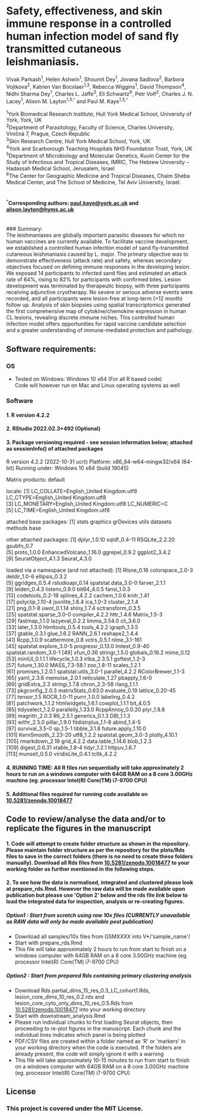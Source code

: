 # 

# Safety, effectiveness, and skin immune response in a controlled human infection model of sand fly transmitted cutaneous leishmaniasis.
Vivak Parkash<sup>1</sup>, Helen Ashwin<sup>1</sup>, Shoumit Dey<sup>1</sup>, Jovana Sadlova<sup>2</sup>, Barbora Vojtkova<sup>2</sup>, Katrien Van Bocxlaer<sup>1,3</sup>, Rebecca Wiggins<sup>1</sup>, 
David Thompson<sup>4</sup>, Nidhi Sharma Dey<sup>1</sup>, Charles L. Jaffe<sup>5</sup>, Eli Schwartz<sup>6</sup>, Petr Volf<sup>2</sup>, Charles J. N. Lacey<sup>1</sup>, 
Alison M. Layton<sup>1,3,^</sup> and Paul M. Kaye<sup>1,3,^</sup>

<sup>1</sup>York Biomedical Research Institute, Hull York Medical School, University of York, York, UK<br>
<sup>2</sup>Department of Parasitology, Faculty of Science, Charles University, Viničná 7, Prague, Czech Republic<br>
<sup>3</sup>Skin Research Centre, Hull York Medical School, York, UK <br>
<sup>4</sup>York and Scarborough Teaching Hospitals NHS Foundation Trust, York, UK  <br>
<sup>5</sup>Department of Microbiology and Molecular Genetics, Kuvin Center for the Study of Infectious and Tropical Diseases, IMRIC, The Hebrew University – Hadassah Medical School, Jerusalem, Israel<br>
<sup>6</sup>The Center for Geographic Medicine and Tropical Diseases, Chaim Sheba Medical Center, and The School of Medicine, Tel Aviv University, Israel.<br>
<br>

#### <sup>^</sup>Corresponding authors: paul.kaye@york.ac.uk and alison.layton@hyms.ac.uk<br>
<br>
### Summary: <br>
The leishmaniases are globally important parasitic diseases for which no human vaccines are currently available. To facilitate vaccine development, we established a controlled human infection model of sand fly-transmitted cutaneous leishmaniasis caused by L. major. The primary objective was to demonstrate effectiveness (attack rate) and safety, whereas secondary objectives focused on defining immune responses in the developing lesion. We exposed 14 participants to infected sand flies and estimated an attack rate of 64%, rising to 82% for participants with confirmed bites. Lesion development was terminated by therapeutic biopsy, with three participants receiving adjunctive cryotherapy. No severe or serious adverse events were recorded, and all participants were lesion-free at long-term (>12 month) follow up.  Analysis of skin biopsies using spatial transcriptomics generated the first comprehensive map of cytokine/chemokine expression in human CL lesions, revealing discrete immune niches.  This controlled human infection model offers opportunities for rapid vaccine candidate selection and a greater understanding of immune-mediated protection and pathology.<br>

## Software requirements: <br/>

### OS
- Tested on Windows: Windows 10 x64 (For all R based code)<br/>
Code will however run on Mac and Linux operating systems as well<br/>

### Software <br/>


#### 1. R version 4.2.2
#### 2. RStudio 2022.02.3+492 (Optional)
#### 3. Package versioning required - see session information below; attached as sessionInfo() of attached packages

R version 4.2.2 (2022-10-31 ucrt)
Platform: x86_64-w64-mingw32/x64 (64-bit)
Running under: Windows 10 x64 (build 19045)

Matrix products: default

locale:
[1] LC_COLLATE=English_United Kingdom.utf8  LC_CTYPE=English_United Kingdom.utf8   
[3] LC_MONETARY=English_United Kingdom.utf8 LC_NUMERIC=C                           
[5] LC_TIME=English_United Kingdom.utf8    

attached base packages:
[1] stats     graphics  grDevices utils     datasets  methods   base     

other attached packages:
 [1] dplyr_1.0.10           sqldf_0.4-11           RSQLite_2.2.20         gsubfn_0.7            
 [5] proto_1.0.0            EnhancedVolcano_1.16.0 ggrepel_0.9.2          ggplot2_3.4.2         
 [9] SeuratObject_4.1.3     Seurat_4.3.0          

loaded via a namespace (and not attached):
  [1] Rtsne_0.16             colorspace_2.0-3       deldir_1.0-6           ellipsis_0.3.2        
  [5] ggridges_0.5.4         rstudioapi_0.14        spatstat.data_3.0-0    farver_2.1.1          
  [9] leiden_0.4.3           listenv_0.9.0          bit64_4.0.5            fansi_1.0.3           
 [13] codetools_0.2-18       splines_4.2.2          cachem_1.0.6           knitr_1.41            
 [17] polyclip_1.10-4        jsonlite_1.8.4         ica_1.0-3              cluster_2.1.4         
 [21] png_0.1-8              uwot_0.1.14            shiny_1.7.4            sctransform_0.3.5     
 [25] spatstat.sparse_3.0-0  compiler_4.2.2         httr_1.4.6             Matrix_1.5-3          
 [29] fastmap_1.1.0          lazyeval_0.2.2         limma_3.54.0           cli_3.6.0             
 [33] later_1.3.0            htmltools_0.5.4        tools_4.2.2            igraph_1.3.5          
 [37] gtable_0.3.1           glue_1.6.2             RANN_2.6.1             reshape2_1.4.4        
 [41] Rcpp_1.0.9             scattermore_0.8        vctrs_0.5.1            nlme_3.1-161          
 [45] spatstat.explore_3.0-5 progressr_0.13.0       lmtest_0.9-40          spatstat.random_3.0-1 
 [49] xfun_0.36              stringr_1.5.0          globals_0.16.2         mime_0.12             
 [53] miniUI_0.1.1.1         lifecycle_1.0.3        irlba_2.3.5.1          goftest_1.2-3         
 [57] future_1.30.0          MASS_7.3-58.1          zoo_1.8-11             scales_1.2.1          
 [61] promises_1.2.0.1       spatstat.utils_3.0-1   parallel_4.2.2         RColorBrewer_1.1-3    
 [65] yaml_2.3.6             memoise_2.0.1          reticulate_1.27        pbapply_1.6-0         
 [69] gridExtra_2.3          stringi_1.7.8          chron_2.3-58           rlang_1.1.1           
 [73] pkgconfig_2.0.3        matrixStats_0.63.0     evaluate_0.19          lattice_0.20-45       
 [77] tensor_1.5             ROCR_1.0-11            purrr_1.0.0            labeling_0.4.2        
 [81] patchwork_1.1.2        htmlwidgets_1.6.1      cowplot_1.1.1          bit_4.0.5             
 [85] tidyselect_1.2.0       parallelly_1.33.0      RcppAnnoy_0.0.20       plyr_1.8.8            
 [89] magrittr_2.0.3         R6_2.5.1               generics_0.1.3         DBI_1.1.3             
 [93] withr_2.5.0            pillar_1.9.0           fitdistrplus_1.1-8     abind_1.4-5           
 [97] survival_3.5-0         sp_1.5-1               tibble_3.1.8           future.apply_1.10.0   
[101] KernSmooth_2.23-20     utf8_1.2.2             spatstat.geom_3.0-3    plotly_4.10.1         
[105] rmarkdown_2.19         grid_4.2.2             data.table_1.14.6      blob_1.2.3            
[109] digest_0.6.31          xtable_1.8-4           tidyr_1.2.1            httpuv_1.6.7          
[113] munsell_0.5.0          viridisLite_0.4.1      tcltk_4.2.2   

#### 4. RUNNING TIME: All R files run sequentially will take approximately 2 hours to run on a windows computer with 64GB RAM on a 8 core 3.00GHz machine (eg. processor Intel(R) Core(TM) i7-9700 CPU)

#### 5. Additional files required for running code available on [10.5281/zenodo.10018477](https://zenodo.org/records/10018477)

## Code to review/analyse the data and/or to replicate the figures in the manuscript 

#### 1. Code will attempt to create folder structure as shown in the repository. Please maintain folder structure as per the repository for the plots/Rds files to save in the correct folders (there is no need to create these folders manually). Download all Rds files from [10.5281/zenodo.10018477](https://zenodo.org/records/10018477) to your working folder as further mentioned in the following steps.

#### 2. To see how the data is normalised, integrated and clustered please look at prepare_rds.Rmd. However the raw data will be made available upon publication but please use <b>'Option 2'</b> below and the rds file link below to load the integrated data for inspection, analysis or re-creating figures. 

##### Option1 : Start from scratch using raw 10x files (CURRENTLY unavailable as RAW data will only be made available post publication)
- Download all samples/10x files from GSMXXXX into V*/'sample_name'/
- Start with prepare_rds.Rmd
- This file will take approximately 2 hours to run from start to finish on a windows computer with 64GB RAM on a 8 core 3.00GHz machine (eg. processor Intel(R) Core(TM) i7-9700 CPU)

##### Option2 : Start from prepared Rds containing primary clustering analysis
- Download Rds partial_dims_15_res_0.3_LC_cohort1.Rds, lesion_core_dims_10_res_0.2.rds and lesion_core_cyto_only_dims_10_res_0.5.Rds from [10.5281/zenodo.10018477](https://zenodo.org/records/10018477) into your working directory
- Start with downstream_analysis.Rmd
- Please run individual chunks to first loading Seurat objects, then proceeding to re-plot figures in the manuscript. Each chunk and the individual lines indicates which panel is being plotted
- PDF/CSV files are created within a folder named as 'R' or 'markers' in your working directory when the code is executed. If the folders are already present, the code will simply ignore it with a warning
- This file will take approximately 10-15 minutes to run from start to finish on a windows computer with 64GB RAM on a 8 core 3.00GHz machine (eg. processor Intel(R) Core(TM) i7-9700 CPU)

## License

### This project is covered under the <b>MIT License</b>.
